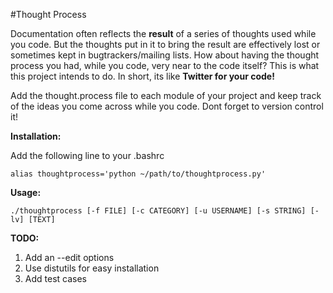 #Thought Process

Documentation often reflects the **result** of a series of thoughts used while
you code. But the thoughts put in it to bring the result are effectively lost 
or sometimes kept in bugtrackers/mailing lists. How about having the thought process
you had, while you code, very near to the code itself? This is what this project
intends to do. In short, its like **Twitter for your code!**

Add the thought.process file to each module of your project and keep track of
the ideas you come across while you code. Dont forget to version control it!

**Installation:**

Add the following line to your .bashrc
    
    alias thoughtprocess='python ~/path/to/thoughtprocess.py'

    
**Usage:**

    ./thoughtprocess [-f FILE] [-c CATEGORY] [-u USERNAME] [-s STRING] [-lv] [TEXT]
    
**TODO:**

1. Add an --edit options
2. Use distutils for easy installation
3. Add test cases
